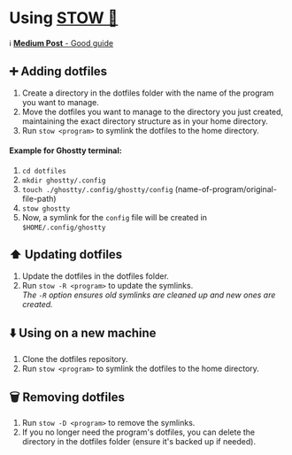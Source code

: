 # Using [STOW 📂](https://www.gnu.org/software/stow/)

ℹ️ [**Medium Post** - Good guide](https://medium.com/quick-programming/managing-dotfiles-with-gnu-stow-9b04c155ebad)

## ➕ Adding dotfiles
1. Create a directory in the dotfiles folder with the name of the program you want to manage.
2. Move the dotfiles you want to manage to the directory you just created, maintaining the exact directory structure as in your home directory.
3. Run `stow <program>` to symlink the dotfiles to the home directory.

#### Example for Ghostty terminal:
   1. `cd dotfiles`
   2. `mkdir ghostty/.config`
   3. `touch ./ghostty/.config/ghostty/config` (name-of-program/original-file-path)
   4. `stow ghostty` 
   5. Now, a symlink for the `config` file will be created in `$HOME/.config/ghostty`

## ⬆️ Updating dotfiles
1. Update the dotfiles in the dotfiles folder.
2. Run `stow -R <program>` to update the symlinks.  
   *The `-R` option ensures old symlinks are cleaned up and new ones are created.*

## ⬇️ Using on a new machine
1. Clone the dotfiles repository.
2. Run `stow <program>` to symlink the dotfiles to the home directory.

## 🗑️ Removing dotfiles
1. Run `stow -D <program>` to remove the symlinks.
2. If you no longer need the program's dotfiles, you can delete the directory in the dotfiles folder (ensure it's backed up if needed).